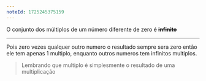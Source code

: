 ```yaml
---
noteId: 1725245375159
---
```


O conjunto dos múltiplos de um número diferente de zero é ~~**infinito**~~

---

Pois zero vezes qualquer outro numero o resultado sempre sera zero então ele tem apenas 1 multiplo, enquanto outros numeros tem infinitos multiplos.

> Lembrando que multiplo é simplesmente o resultado de uma multiplicação
